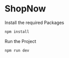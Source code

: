 # ShopNow

Install the required Packages

```js
npm install
```

Run the Project

```js
npm run dev
```
